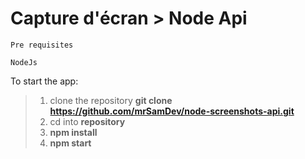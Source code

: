 # Capture d'écran > Node Api

```
Pre requisites

NodeJs 

```

To start the app:

> 1. clone the repository **git clone https://github.com/mrSamDev/node-screenshots-api.git**
> 2. cd into **repository**
> 3. **npm install**
> 4. **npm start**
